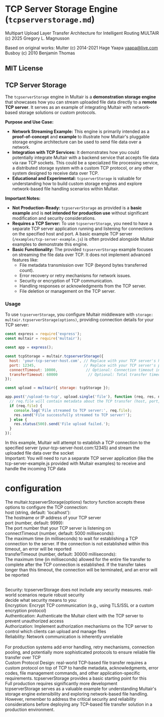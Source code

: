 # TCP Server Storage Engine (`tcpserverstorage.md`)

Multipart Upload Layer Transfer Architecture for Intelligent Routing
MULTAIR (c) 2025 Gregory L. Magnusson

Based on original works:
Multer (c) 2014-2021 Hage Yaapa <yaapa@live.com>
Busboy (c) 2010 Benjamin Thomas

MIT License
---

## TCP Server Storage

The `tcpserverStorage` engine in Multair is a **demonstration storage engine** that showcases how you can stream uploaded file data directly to a **remote TCP server**.  It serves as an example of integrating Multair with network-based storage solutions or custom protocols.

**Purpose and Use Case:**

*   **Network Streaming Example:** This engine is primarily intended as a **proof-of-concept** and **example** to illustrate how Multair's pluggable storage engine architecture can be used to send file data over a network.
*   **Integration with TCP Services:**  It demonstrates how you could potentially integrate Multair with a backend service that accepts file data via raw TCP sockets. This could be a specialized file processing service, a distributed storage system with a custom TCP protocol, or any other system designed to receive data over TCP.
*   **Educational and Experimental:** `tcpserverStorage` is valuable for understanding how to build custom storage engines and explore network-based file handling scenarios within Multair.

**Important Notes:**

*   **Not Production-Ready:**  `tcpserverStorage` as provided is a **basic example** and is **not intended for production use** without significant modification and security considerations.
*   **Requires a TCP Server:**  To use `tcpserverStorage`, you need to have a separate TCP server application running and listening for connections on the specified host and port. A basic example TCP server (`/examples/tcp-server-example.js`) is often provided alongside Multair examples to demonstrate this engine.
*   **Basic Functionality:**  The provided `tcpserverStorage` example focuses on streaming the file data over TCP. It does not implement advanced features like:
    *   File metadata transmission over TCP (beyond bytes transferred count).
    *   Error recovery or retry mechanisms for network issues.
    *   Security or encryption of TCP communication.
    *   Handling responses or acknowledgments from the TCP server.
    *   File deletion or management on the TCP server.

### Usage

To use `tcpserverStorage`, you configure Multair middleware with `storage: multair.tcpserverStorage(options)`, providing connection details for your TCP server:

```javascript
const express = require('express');
const multair = require('multair');

const app = express();

const tcpStorage = multair.tcpserverStorage({
  host: 'your-tcp-server-host.com', // Replace with your TCP server's hostname or IP
  port: 12345,                      // Replace with your TCP server's port
  connectTimeout: 10000,             // Optional: Connection timeout in milliseconds
  transferTimeout: 60000              // Optional: Total transfer timeout in milliseconds
});

const upload = multair({ storage: tcpStorage });

app.post('/upload-to-tcp', upload.single('file'), function (req, res, next) {
  // req.file will contain metadata about the TCP transfer (host, port, bytesTransferred, message)
  if (req.file) {
    console.log('File streamed to TCP server:', req.file);
    res.send('File successfully streamed to TCP server!');
  } else {
    res.status(500).send('File upload failed.');
  }
});
```

In this example, Multair will attempt to establish a TCP connection to the specified server (your-tcp-server-host.com:12345) and stream the uploaded file data over the socket<br />
Important: You will need to run a separate TCP server application (like the tcp-server-example.js provided with Multair examples) to receive and handle the incoming TCP data<br />
# configuration
The multair.tcpserverStorage(options) factory function accepts these options to configure the TCP connection:<br />
host (string, default: 'localhost'):<br />
The hostname or IP address of your TCP server<br />
port (number, default: 9999):<br />
The port number that your TCP server is listening on<br />
connectTimeout (number, default: 5000 milliseconds):<br />
The maximum time (in milliseconds) to wait for establishing a TCP connection to the server. If the connection is not established within this timeout, an error will be reported<br />
transferTimeout (number, default: 30000 milliseconds):<br />
The maximum time (in milliseconds) allowed for the entire file transfer to complete after the TCP connection is established. If the transfer takes longer than this timeout, the connection will be terminated, and an error will be reported<br /><br />

Security: tcpserverStorage does not include any security measures. real-world scenarios requrie robust security<br />
decide what security means to you:<br />
Encryption: Encrypt TCP communication (e.g., using TLS/SSL or a custom encryption protocol)<br />
Authentication: Authenticate the Multair client with the TCP server to prevent unauthorized access<br />
Authorization: Implement authorization mechanisms on the TCP server to control which clients can upload and manage files<br />
Reliability: Network communication is inherently unreliable<br /><br />
For production systems add error handling, retry mechanisms, connection pooling, and potentially more sophisticated protocols to ensure reliable file transfer over TCP<br />
Custom Protocol Design: real-world TCP-based file transfer requires a custom protocol on top of TCP to handle metadata, acknowledgments, error codes, file management commands, and other application-specific requirements. tcpserverStorage provides a basic starting point for this<br />
Full production requires significantly more development<br />
tcpserverStorage serves as a valuable example for understanding Multair's storage engine extensibility and exploring network-based file handling. However, remember to address the critical security and reliability considerations before deploying any TCP-based file transfer solution in a production environment.
